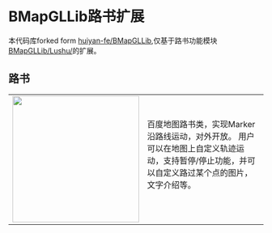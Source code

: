 # BMapGLLib路书扩展

本代码库forked form <a href="https://github.com/huiyan-fe/BMapGLLib">huiyan-fe/BMapGLLib</a>,仅基于路书功能模块<a href="https://github.com/huiyan-fe/BMapGLLib/tree/master/Lushu">BMapGLLib/Lushu/</a>的扩展。

路书
---------
<table>
<tr>
<td width='250'>
<img src='https://raw.githubusercontent.com/huiyan-fe/BMap-JavaScript-library/master/images/LuShu.png' width='250' />
</td>
<td width='600'>
百度地图路书类，实现Marker沿路线运动，对外开放。 用户可以在地图上自定义轨迹运动，支持暂停/停止功能，并可以自定义路过某个点的图片，文字介绍等。 <br/><br/>

</td>
</table>


